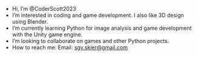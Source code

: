 - Hi, I’m @CoderScott2023
- I’m interested in coding and game development. I also like 3D design using Blender.
- I’m currently learning Python for image analysis and game development with the Unity game engine.
- I’m looking to collaborate on games and other Python projects.
- How to reach me:
  Email: sgv.skier@gmail.com
